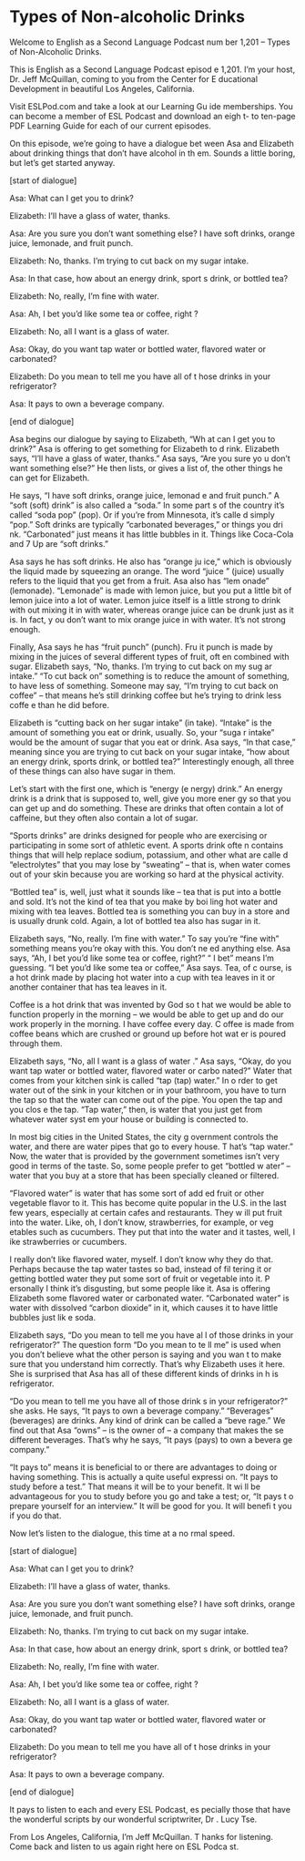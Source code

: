 # Types of Non-alcoholic Drinks

Welcome to English as a Second Language Podcast num ber 1,201 – Types of Non-Alcoholic Drinks. 

This is English as a Second Language Podcast episod e 1,201. I’m your host, Dr. Jeff McQuillan, coming to you from the Center for E ducational Development in beautiful Los Angeles, California.  

Visit ESLPod.com and take a look at our Learning Gu ide memberships. You can become a member of ESL Podcast and download an eigh t- to ten-page PDF Learning Guide for each of our current episodes.  

On this episode, we’re going to have a dialogue bet ween Asa and Elizabeth about drinking things that don’t have alcohol in th em. Sounds a little boring, but let’s get started anyway. 

[start of dialogue] 

Asa: What can I get you to drink? 

Elizabeth: I’ll have a glass of water, thanks. 

Asa: Are you sure you don’t want something else? I have soft drinks, orange juice, lemonade, and fruit punch.  

Elizabeth: No, thanks. I’m trying to cut back on my  sugar intake. 

Asa: In that case, how about an energy drink, sport s drink, or bottled tea?  

Elizabeth: No, really, I’m fine with water. 

Asa: Ah, I bet you’d like some tea or coffee, right ? 

Elizabeth: No, all I want is a glass of water. 

Asa: Okay, do you want tap water or bottled water, flavored water or carbonated?  

Elizabeth: Do you mean to tell me you have all of t hose drinks in your refrigerator? 

Asa: It pays to own a beverage company.  

 [end of dialogue] 

Asa begins our dialogue by saying to Elizabeth, “Wh at can I get you to drink?” Asa is offering to get something for Elizabeth to d rink. Elizabeth says, “I’ll have a glass of water, thanks.” Asa says, “Are you sure yo u don’t want something else?” He then lists, or gives a list of, the other things  he can get for Elizabeth.  

He says, “I have soft drinks, orange juice, lemonad e and fruit punch.” A “soft (soft) drink” is also called a “soda.” In some part s of the country it’s called “soda pop” (pop). Or if you’re from Minnesota, it’s calle d simply “pop.” Soft drinks are typically “carbonated beverages,” or things you dri nk. “Carbonated” just means it has little bubbles in it. Things like Coca-Cola and  7 Up are “soft drinks.”  

Asa says he has soft drinks. He also has “orange ju ice,” which is obviously the liquid made by squeezing an orange. The word “juice ” (juice) usually refers to the liquid that you get from a fruit. Asa also has “lem onade” (lemonade). “Lemonade” is made with lemon juice, but you put a little bit of lemon juice into a lot of water. Lemon juice itself is a little strong to drink with out mixing it in with water, whereas orange juice can be drunk just as it is. In fact, y ou don’t want to mix orange juice in with water. It’s not strong enough.  

Finally, Asa says he has “fruit punch” (punch). Fru it punch is made by mixing in the juices of several different types of fruit, oft en combined with sugar. Elizabeth says, “No, thanks. I’m trying to cut back on my sug ar intake.” “To cut back on” something is to reduce the amount of something, to have less of something. Someone may say, “I’m trying to cut back on coffee”  – that means he’s still drinking coffee but he’s trying to drink less coffe e than he did before.  

Elizabeth is “cutting back on her sugar intake” (in take). “Intake” is the amount of something you eat or drink, usually. So, your “suga r intake” would be the amount of sugar that you eat or drink. Asa says, “In that case,” meaning since you are trying to cut back on your sugar intake, “how about  an energy drink, sports drink, or bottled tea?” Interestingly enough, all three of  these things can also have sugar in them.  

Let’s start with the first one, which is “energy (e nergy) drink.” An energy drink is a drink that is supposed to, well, give you more ener gy so that you can get up and do something. These are drinks that often contain a  lot of caffeine, but they often also contain a lot of sugar.  

“Sports drinks” are drinks designed for people who are exercising or participating in some sort of athletic event. A sports drink ofte n contains things that will help replace sodium, potassium, and other what are calle d “electrolytes” that you may lose by “sweating” – that is, when water comes out of your skin because you are working so hard at the physical activity.  

“Bottled tea” is, well, just what it sounds like – tea that is put into a bottle and sold. It’s not the kind of tea that you make by boi ling hot water and mixing with tea leaves. Bottled tea is something you can buy in  a store and is usually drunk cold. Again, a lot of bottled tea also has sugar in  it. 

Elizabeth says, “No, really. I’m fine with water.” To say you’re “fine with” something means you’re okay with this. You don’t ne ed anything else. Asa says, “Ah, I bet you’d like some tea or coffee, right?” “ I bet” means I’m guessing. “I bet you’d like some tea or coffee,” Asa says. Tea, of c ourse, is a hot drink made by placing hot water into a cup with tea leaves in it or another container that has tea leaves in it.  

Coffee is a hot drink that was invented by God so t hat we would be able to function properly in the morning – we would be able  to get up and do our work properly in the morning. I have coffee every day. C offee is made from coffee beans which are crushed or ground up before hot wat er is poured through them.  

Elizabeth says, “No, all I want is a glass of water .” Asa says, “Okay, do you want tap water or bottled water, flavored water or carbo nated?” Water that comes from your kitchen sink is called “tap (tap) water.” In o rder to get water out of the sink in your kitchen or in your bathroom, you have to turn the tap so that the water can come out of the pipe. You open the tap and you clos e the tap. “Tap water,” then, is water that you just get from whatever water syst em your house or building is connected to.  

In most big cities in the United States, the city g overnment controls the water, and there are water pipes that go to every house. T hat’s “tap water.” Now, the water that is provided by the government sometimes isn’t very good in terms of the taste. So, some people prefer to get “bottled w ater” – water that you buy at a store that has been specially cleaned or filtered.  

“Flavored water” is water that has some sort of add ed fruit or other vegetable flavor to it. This has become quite popular in the U.S. in the last few years, especially at certain cafes and restaurants. They w ill put fruit into the water. Like, oh, I don’t know, strawberries, for example, or veg etables such as cucumbers. They put that into the water and it tastes, well, l ike strawberries or cucumbers.   

 I really don’t like flavored water, myself. I don’t  know why they do that. Perhaps because the tap water tastes so bad, instead of fil tering it or getting bottled water they put some sort of fruit or vegetable into it. P ersonally I think it’s disgusting, but some people like it. Asa is offering Elizabeth some flavored water or carbonated water. “Carbonated water” is water with dissolved “carbon dioxide” in it, which causes it to have little bubbles just lik e soda.  

Elizabeth says, “Do you mean to tell me you have al l of those drinks in your refrigerator?” The question form “Do you mean to te ll me” is used when you don’t believe what the other person is saying and you wan t to make sure that you understand him correctly. That’s why Elizabeth uses  it here. She is surprised that Asa has all of these different kinds of drinks in h is refrigerator.  

“Do you mean to tell me you have all of those drink s in your refrigerator?” she asks. He says, “It pays to own a beverage company.”  “Beverages” (beverages) are drinks. Any kind of drink can be called a “beve rage.” We find out that Asa “owns” – is the owner of – a company that makes the se different beverages. That’s why he says, “It pays (pays) to own a bevera ge company.”  

“It pays to” means it is beneficial to or there are  advantages to doing or having something. This is actually a quite useful expressi on. “It pays to study before a test.” That means it will be to your benefit. It wi ll be advantageous for you to study before you go and take a test; or, “It pays t o prepare yourself for an interview.” It will be good for you. It will benefi t you if you do that.  

Now let’s listen to the dialogue, this time at a no rmal speed.  

[start of dialogue] 

Asa: What can I get you to drink? 

Elizabeth: I’ll have a glass of water, thanks. 

Asa: Are you sure you don’t want something else? I have soft drinks, orange juice, lemonade, and fruit punch.  

Elizabeth: No, thanks. I’m trying to cut back on my  sugar intake. 

Asa: In that case, how about an energy drink, sport s drink, or bottled tea?  

Elizabeth: No, really, I’m fine with water.  

 Asa: Ah, I bet you’d like some tea or coffee, right ? 

Elizabeth: No, all I want is a glass of water. 

Asa: Okay, do you want tap water or bottled water, flavored water or carbonated?  

Elizabeth: Do you mean to tell me you have all of t hose drinks in your refrigerator? 

Asa: It pays to own a beverage company. 

[end of dialogue] 

It pays to listen to each and every ESL Podcast, es pecially those that have the wonderful scripts by our wonderful scriptwriter, Dr . Lucy Tse.  

From Los Angeles, California, I’m Jeff McQuillan. T hanks for listening. Come back and listen to us again right here on ESL Podca st.  

